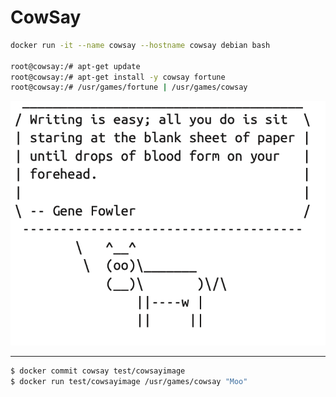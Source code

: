 # CowSay

```bash
docker run -it --name cowsay --hostname cowsay debian bash

root@cowsay:/# apt-get update
root@cowsay:/# apt-get install -y cowsay fortune
root@cowsay:/# /usr/games/fortune | /usr/games/cowsay
```

![alt](../assets/cowsay.png)

---

```bash
$ docker commit cowsay test/cowsayimage
$ docker run test/cowsayimage /usr/games/cowsay "Moo"